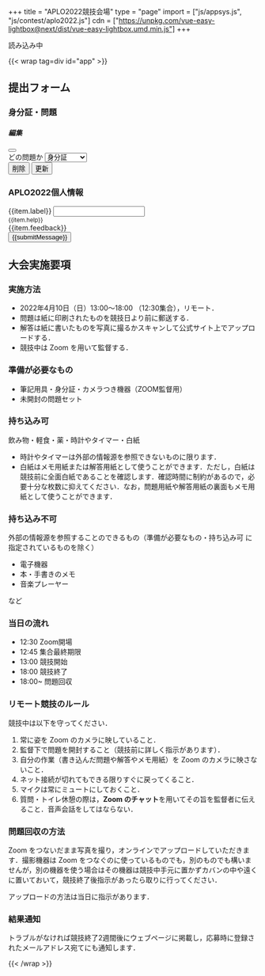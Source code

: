 +++
title = "APLO2022競技会場"
type = "page"
import = ["js/appsys.js", "js/contest/aplo2022.js"]
cdn = ["https://unpkg.com/vue-easy-lightbox@next/dist/vue-easy-lightbox.umd.min.js"]
+++

<script src="https://unpkg.com/vue@3"></script>

<div id="loading">読み込み中</div>

{{< wrap tag=div id="app" >}}

## 提出フォーム

### 身分証・問題

<template v-for="item in formAnswers">
<div class="input-group mb-3">
    <label class="input-group-text" :for="item.id"> {{ item.label }} </label>
    <input
        type="file"
        accept="image/*,.pdf"
        multiple
        class="form-control upload1"
        :id="item.id"
        @change="handleFileSelect"
    >
    <span class="input-group-text"></span>
</div>

<div :id="item.id + 'Preview'" class="prob-preview">
    <div v-for="imageItem in imageItems.filter(e => e.for == item.id)">
        <div
            @click="() => showImg(imageItem.index)"
        >
            <img :src="imageItem.src">
        </div>
        <i class="fas fa-edit fa-lg" data-bs-toggle="modal" data-bs-target="#editFormAnswersModal" @click="index = imageItem.index; selected = item.id; imageSelected = imageItem.src;"></i>
    </div>
</div>

</template>

<!-- Modal -->
<div class="modal fade" id="editFormAnswersModal" tabindex="-1" aria-labelledby="editFormAnswers" aria-hidden="true">
  <div class="modal-dialog">
    <div class="modal-content">
      <div class="modal-header">
        <h5 class="modal-title" id="editFormAnswers">編集</h5>
        <button type="button" class="btn-close" data-bs-dismiss="modal" aria-label="Close"></button>
      </div>
      <div class="modal-body">
        <div class="mb-3">
            <div class="prob-preview" @click="() => showImg(index)">
               <img :src="imageSelected">
            </div>
            <label class="form-label">どの問題か</label>
            <select class="form-select" v-model="selected">
                <option value="idcard">身分証</option>
                <option :value="`prob${i+1}`" v-for="(prob, i) in Array(5)">問題{{i+1}}</option>
            </select>
        </div>
      </div>
      <div class="modal-footer">
        <button type="button" class="btn btn-danger" data-bs-dismiss="modal" @click="removeImg(imageItems[index].key, imageItems[index].src)">削除</button>
        <button type="button" class="btn btn-primary ms-auto" data-bs-dismiss="modal" @click="editDB(imageItems[index].key, {for: selected})">更新</button>
      </div>
    </div>
  </div>
</div>
<vue-easy-lightbox
    :visible="visible"
    :imgs="imageItems"
    :index="index"
    @hide="handleHide"
></vue-easy-lightbox>

### APLO2022個人情報

<div id="app-cont-info" class="mb-4">
    <form @submit.prevent="submit" class="needs-validation">
        <div class="mb-3"
            :class="{'was-validated': !item.disabled && item.required !== false, 'form-check': item.type === 'checkbox'}"
            v-for="item in form"
        >
            <label
                :class="item.type === 'checkbox' ? 'form-check-label' : 'form-label'"
                :for="`input-${item.id}`"
            >{{item.label}}</label>
            <input
                :class="item.type === 'checkbox' ? 'form-check-input' : 'form-control'"
                :disabled="item.disabled || false"
                :required="item.required !== false"
                :type="item.type || 'text'"
                :pattern="item.pattern"
                :min="item.min" :id="`input-${item.id}`"
                :aria-describedby="`input-${item.id}Help`"
                v-model="edit[item.id]"
            >
            <small :id="`input-${item.id}Help`" class="form-text text-muted">{{item.help}}</small>
            <div class="invalid-feedback" v-if="item.feedback">{{item.feedback}}</div>
        </div>
        <button type="submit" class="btn btn-primary">{{submitMessage}}</button>
      </form>
</div>

## 大会実施要項

### 実施方法

- 2022年4月10日（日）13:00～18:00 （12:30集合），リモート．
- 問題は紙に印刷されたものを競技日より前に郵送する．
- 解答は紙に書いたものを写真に撮るかスキャンして公式サイト上でアップロードする．
- 競技中は Zoom を用いて監督する．

### 準備が必要なもの

- 筆記用具・身分証・カメラつき機器（ZOOM監督用）
- 未開封の問題セット

### 持ち込み可

飲み物・軽食・薬・時計やタイマー・白紙

- 時計やタイマーは外部の情報源を参照できないものに限ります．
- 白紙はメモ用紙または解答用紙として使うことができます．ただし，白紙は競技前に全面白紙であることを確認します．確認時間に制約があるので，必要十分な枚数に抑えてください．なお，問題用紙や解答用紙の裏面もメモ用紙として使うことができます．

### 持ち込み不可

外部の情報源を参照することのできるもの（準備が必要なもの・持ち込み可 に指定されているものを除く）

- 電子機器
- 本・手書きのメモ
- 音楽プレーヤー

など

### 当日の流れ

- 12:30 Zoom開場
- 12:45 集合最終期限
- 13:00 競技開始
- 18:00 競技終了
- 18:00~ 問題回収

### リモート競技のルール

競技中は以下を守ってください．

1. 常に姿を Zoom のカメラに映していること．
1. 監督下で問題を開封すること（競技前に詳しく指示があります）．
1. 自分の作業（書き込んだ問題や解答やメモ用紙）を Zoom のカメラに映さないこと．
1. ネット接続が切れてもできる限りすぐに戻ってくること．
1. マイクは常にミュートにしておくこと．
1. 質問・トイレ休憩の際は，**Zoom のチャット**を用いてその旨を監督者に伝えること．音声会話をしてはならない．

### 問題回収の方法

Zoom をつないだまま写真を撮り，オンラインでアップロードしていただきます．撮影機器は Zoom をつなぐのに使っているものでも，別のものでも構いませんが，別の機器を使う場合はその機器は競技中手元に置かずカバンの中や遠くに置いておいて，競技終了後指示があったら取りに行ってください．

アップロードの方法は当日に指示があります．

### 結果通知

トラブルがなければ競技終了2週間後にウェブページに掲載し，応募時に登録されたメールアドレス宛てにも通知します．

{{< /wrap >}}

<style lang='scss'>
    .form-text{
        display: block
    }

    .vel-img-title{
        font-size: x-large;
        color: white;
        opacity: 1;
    }

</style>
